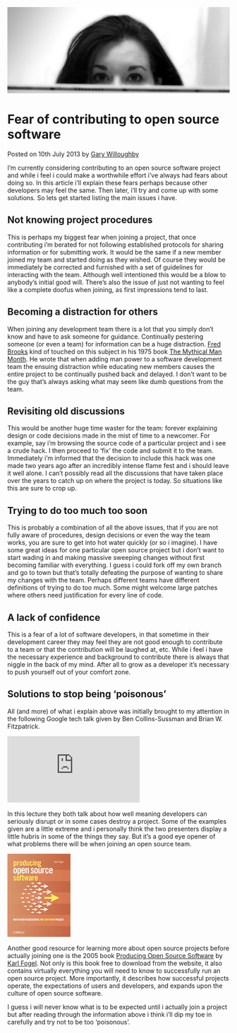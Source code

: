 ![](/articles/images/fear-of-contributing-to-open-source-software-banner.png)

# Fear of contributing to open source software

<time>Posted on 10th July 2013 by [Gary Willoughby](/pages/about.html)</time>

I’m currently considering contributing to an open source software project and while i feel i could make a worthwhile effort i’ve always had fears about doing so. In this article i’ll explain these fears perhaps because other developers may feel the same. Then later, i’ll try and come up with some solutions. So lets get started listing the main issues i have.

## Not knowing project procedures

This is perhaps my biggest fear when joining a project, that once contributing i’m berated for not following established protocols for sharing information or for submitting work. It would be the same if a new member joined my team and started doing as they wished. Of course they would be immediately be corrected and furnished with a set of guidelines for interacting with the team. Although well intentioned this would be a blow to anybody’s initial good will. There’s also the issue of just not wanting to feel like a complete doofus when joining, as first impressions tend to last.

## Becoming a distraction for others

When joining any development team there is a lot that you simply don’t know and have to ask someone for guidance. Continually pestering someone (or even a team) for information can be a huge distraction. [Fred Brooks](https://en.wikipedia.org/wiki/Fred_Brooks) kind of touched on this subject in his 1975 book [The Mythical Man Month](https://en.wikipedia.org/wiki/The_Mythical_Man-Month). He wrote that when adding man power to a software development team the ensuing distraction while educating new members causes the entire project to be continually pushed back and delayed. I don’t want to be the guy that’s always asking what may seem like dumb questions from the team.

## Revisiting old discussions

This would be another huge time waster for the team: forever explaining design or code decisions made in the mist of time to a newcomer. For example, say i’m browsing the source code of a particular project and i see a crude hack. I then proceed to ‘fix’ the code and submit it to the team. Immediately i’m informed that the decision to include this hack was one made two years ago after an incredibly intense flame fest and i should leave it well alone. I can’t possibly read all the discussions that have taken place over the years to catch up on where the project is today. So situations like this are sure to crop up.

## Trying to do too much too soon

This is probably a combination of all the above issues, that if you are not fully aware of procedures, design decisions or even the way the team works, you are sure to get into hot water quickly (or so i imagine). I have some great ideas for one particular open source project but i don’t want to start wading in and making massive sweeping changes without first becoming familiar with everything. I guess i could fork off my own branch and go to town but that’s totally defeating the purpose of wanting to share my changes with the team. Perhaps different teams have different definitions of trying to do too much. Some might welcome large patches where others need justification for every line of code.

## A lack of confidence

This is a fear of a lot of software developers, in that sometime in their development career they may feel they are not good enough to contribute to a team or that the contribution will be laughed at, etc. While i feel i have the necessary experience and background to contribute there is always that niggle in the back of my mind. After all to grow as a developer it’s necessary to push yourself out of your comfort zone.

## Solutions to stop being ‘poisonous’

All (and more) of what i explain above was initially brought to my attention in the following Google tech talk given by Ben Collins-Sussman and Brian W. Fitzpatrick.

<iframe class="youtube" src="https://www.youtube.com/embed/Q52kFL8zVoM?rel=0" frameborder="0" allowfullscreen></iframe>

In this lecture they both talk about how well meaning developers can seriously disrupt or in some cases destroy a project. Some of the examples given are a little extreme and i personally think the two presenters display a little hubris in some of the things they say. But it’s a good eye opener of what problems there will be when joining an open source team.

![](/articles/images/producing-open-source-software-book-cover.png)

Another good resource for learning more about open source projects before actually joining one is the 2005 book [Producing Open Source Software](http://producingoss.com/) by [Karl Fogel](http://www.red-bean.com/kfogel/). Not only is this book free to download from the website, it also contains virtually everything you will need to know to successfully run an open source project. More importantly, it describes how successful projects operate, the expectations of users and developers, and expands upon the culture of open source software.

I guess i will never know what is to be expected until i actually join a project but after reading through the information above i think i’ll dip my toe in carefully and try not to be too ‘poisonous’.
